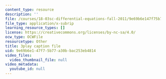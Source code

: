 ```yaml
---
content_type: resource
description: ''
file: /courses/18-03sc-differential-equations-fall-2011/9e69b6e147f75b77a30bbac253eb4814_te6Mplq3DCU.vtt
file_type: application/x-subrip
learning_resource_types: []
license: https://creativecommons.org/licenses/by-nc-sa/4.0/
ocw_type: OCWFile
resourcetype: Other
title: 3play caption file
uid: 9e69b6e1-47f7-5b77-a30b-bac253eb4814
video_files:
  video_thumbnail_file: null
video_metadata:
  youtube_id: null
---
```

